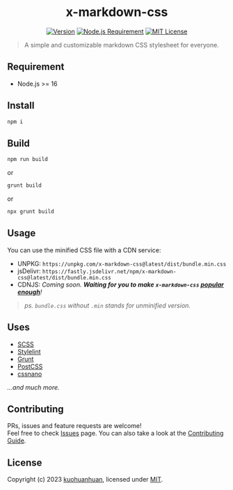 <h1 align="center">x-markdown-css</h1>

<center>

[![Version](https://img.shields.io/npm/v/x-markdown-css.svg)](https://www.npmjs.com/package/x-markdown-css)
[![Node.js Requirement](https://img.shields.io/badge/node-%3E%3D16-blue.svg)](https://github.com/kuohuanhuan/x-markdown-css/blob/master/package.json)
[![MIT License](https://img.shields.io/github/license/kuohuanhuan/x-markdown-css)](https://github.com/kuohuanhuan/x-markdown-css/blob/master/LICENSE)

</center>

> A simple and customizable markdown CSS stylesheet for everyone.

## Requirement

- Node.js >= 16

## Install

```sh
npm i
```

## Build

```sh
npm run build
```

or

```sh
grunt build
```

or

```sh
npx grunt build
```

## Usage

You can use the minified CSS file with a CDN service:

- UNPKG: `https://unpkg.com/x-markdown-css@latest/dist/bundle.min.css`
- jsDelivr: `https://fastly.jsdelivr.net/npm/x-markdown-css@latest/dist/bundle.min.css`
- CDNJS: *Coming soon. **Waiting for you to make `x-markdown-css` [popular enough](https://github.com/cdnjs/packages/blob/master/CONTRIBUTING.md#policy-rules-and-guidelines)**!*

> *ps. `bundle.css` without `.min` stands for unminified version.*

## Uses

- [SCSS](https://sass-lang.com)
- [Stylelint](https://stylelint.io)
- [Grunt](https://gruntjs.com)
- [PostCSS](https://postcss.org)
- [cssnano](https://cssnano.co)

*...and much more.*

## Contributing

PRs, issues and feature requests are welcome!  
Feel free to check [Issues](https://github.com/kuohuanhuan/x-markdown-css/issues) page. You can also take a look at the [Contributing Guide](https://github.com/kuohuanhuan/x-markdown-css/blob/master/CONTRIBUTING.md).

## License

Copyright (c) 2023 [kuohuanhuan](https://github.com/kuohuanhuan), licensed under [MIT](https://github.com/kuohuanhuan/x-markdown-css/blob/master/LICENSE).
